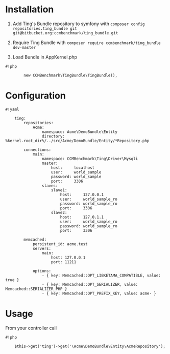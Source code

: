 Installation
============

1. Add Ting's Bundle repository to symfony with ```composer config repositories.ting_bundle git git@bitbucket.org:ccmbenchmark/ting_bundle.git```

2. Require Ting Bundle with ```composer require ccmbenchmark/ting_bundle dev-master```

3. Load Bundle in AppKernel.php
```
#!php

        new CCMBenchmark\TingBundle\TingBundle(),
```

Configuration
=============
```
#!yaml

    ting:
        repositories:
            Acme:
                namespace: Acme\DemoBundle\Entity
                directory: %kernel.root_dir%/../src/Acme/DemoBundle/Entity/*Repository.php

        connections:
            main:
                namespace: CCMBenchmark\Ting\Driver\Mysqli
                master:
                    host:     localhost
                    user:     world_sample
                    password: world_sample
                    port:     3306
                slaves:
                    slave1:
                        host:     127.0.0.1
                        user:     world_sample_ro
                        password: world_sample_ro
                        port:     3306
                    slave2:
                        host:     127.0.1.1
                        user:     world_sample_ro
                        password: world_sample_ro
                        port:     3306

        memcached:
            persistent_id: acme.test
            servers:
                main:
                    host: 127.0.0.1
                    port: 11211

            options:
                - { key: Memcached::OPT_LIBKETAMA_COMPATIBLE, value: true }
                - { key: Memcached::OPT_SERIALIZER, value: Memcached::SERIALIZER_PHP }
                - { key: Memcached::OPT_PREFIX_KEY, value: acme- }
```

Usage
===========
From your controller call
```
#!php

    $this->get('ting')->get('\Acme\DemoBundle\Entity\AcmeRepository');
```